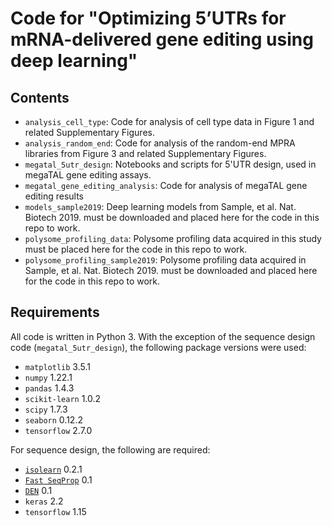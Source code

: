 # Code for "Optimizing 5’UTRs for mRNA-delivered gene editing using deep learning"

## Contents

- `analysis_cell_type`: Code for analysis of cell type data in Figure 1 and related Supplementary Figures.
- `analysis_random_end`: Code for analysis of the random-end MPRA libraries from Figure 3 and related Supplementary Figures.
- `megatal_5utr_design`: Notebooks and scripts for 5'UTR design, used in megaTAL gene editing assays.
- `megatal_gene_editing_analysis`: Code for analysis of megaTAL gene editing results
- `models_sample2019`: Deep learning models from Sample, et al. Nat. Biotech 2019. must be downloaded and placed here for the code in this repo to work.
- `polysome_profiling_data`: Polysome profiling data acquired in this study must be placed here for the code in this repo to work.
- `polysome_profiling_sample2019`: Polysome profiling data acquired in Sample, et al. Nat. Biotech 2019. must be downloaded and placed here for the code in this repo to work.

## Requirements
All code is written in Python 3. With the exception of the sequence design code (`megatal_5utr_design`), the following package versions were used:
- `matplotlib` 3.5.1
- `numpy` 1.22.1
- `pandas` 1.4.3
- `scikit-learn` 1.0.2
- `scipy` 1.7.3
- `seaborn` 0.12.2
- `tensorflow` 2.7.0

For sequence design, the following are required:
- [`isolearn`](https://github.com/johli/isolearn/) 0.2.1
- [`Fast SeqProp`](https://github.com/johli/seqprop/) 0.1
- [`DEN`](https://github.com/johli/genesis/) 0.1
- `keras` 2.2
- `tensorflow` 1.15
